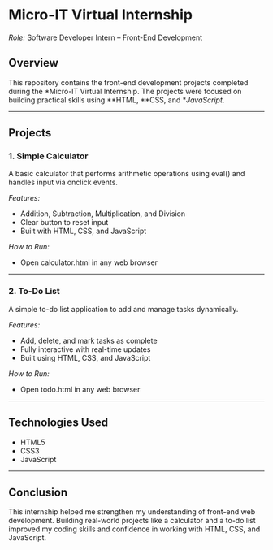 # Micro-IT Virtual Internship  
*Role:* Software Developer Intern – Front-End Development  

## Overview  
This repository contains the front-end development projects completed during the *Micro-IT Virtual Internship. The projects were focused on building practical skills using **HTML, **CSS, and **JavaScript*.

---

## Projects  

### 1. Simple Calculator  
A basic calculator that performs arithmetic operations using eval() and handles input via onclick events.  

*Features:*  
- Addition, Subtraction, Multiplication, and Division  
- Clear button to reset input  
- Built with HTML, CSS, and JavaScript  

*How to Run:*  
- Open calculator.html in any web browser  

---

### 2. To-Do List  
A simple to-do list application to add and manage tasks dynamically.  

*Features:*  
- Add, delete, and mark tasks as complete  
- Fully interactive with real-time updates  
- Built using HTML, CSS, and JavaScript  

*How to Run:*  
- Open todo.html in any web browser  

---

## Technologies Used  
- HTML5  
- CSS3  
- JavaScript 

---
## Conclusion
This internship helped me strengthen my understanding of front-end web development. Building real-world projects like a calculator and a to-do list improved my coding skills and confidence in working with HTML, CSS, and JavaScript.
